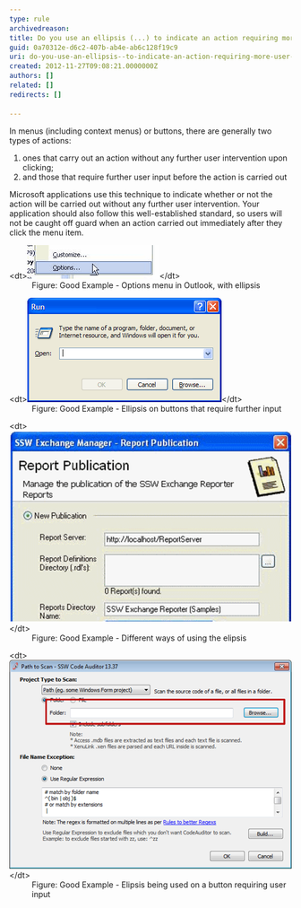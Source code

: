 ```yaml
---
type: rule
archivedreason: 
title: Do you use an ellipsis (...) to indicate an action requiring more user input?
guid: 0a70312e-d6c2-407b-ab4e-ab6c128f19c9
uri: do-you-use-an-ellipsis--to-indicate-an-action-requiring-more-user-input
created: 2012-11-27T09:08:21.0000000Z
authors: []
related: []
redirects: []

---
```


In menus (including context menus) or buttons, there are generally two types of actions:

1. ones that carry out an action without any further user intervention upon clicking;
2. and those that require further user input before the action is carried out


<!--endintro-->

Microsoft applications use this technique to indicate whether or not the action will be carried out without any further user intervention. Your application should also follow this well-established standard, so users will not be caught off guard when an action carried out immediately after they click the menu item.
<dl class="goodImage">&lt;dt&gt;<img alt="Elipsis" src="../../assets/Elipsis.gif">&lt;/dt&gt;
<dd>Figure: Good Example - Options menu in Outlook, with ellipsis</dd></dl><dl class="goodImage">&lt;dt&gt;<img alt="Shows that it needs further input" src="../../assets/RunDialog.gif">&lt;/dt&gt;
<dd>Figure: Good Example - Ellipsis on buttons that require further input</dd></dl><dl class="goodImage">&lt;dt&gt;<img alt="Elipsis" src="../../assets/GoodElipsis3.png">&lt;/dt&gt;
<dd>Figure: Good Example - Different ways of using the elipsis</dd></dl><dl class="goodImage">&lt;dt&gt;<img alt="Shows that it needs further input" src="../../assets/GoodElipsis4.png">&lt;/dt&gt;
<dd>Figure: Good Example - Elipsis being used on a button requiring user input</dd></dl>
